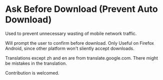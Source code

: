 # Ask Before Download (Prevent Auto Download)
Used to prevent unnecessary wasting of mobile network traffic.

Will prompt the user to confirm before download.
Only Useful on Firefox Android, since other platform won't sliently accept downloads.

Translations except zh and en are from translate.google.com.
There might be mistakes in the translation.

Contribution is welcomed.
